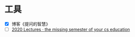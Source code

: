 # 工具

- [x] 博客《提问的智慧》
- [ ] [2020 Lectures · the missing semester of your cs education](https://missing.csail.mit.edu/2020/)
